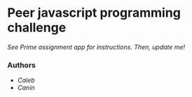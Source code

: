 # Peer javascript programming challenge

*See Prime assignment app for instructions. Then, update me!*
### Authors 

* *Caleb*
* *Canin* 
